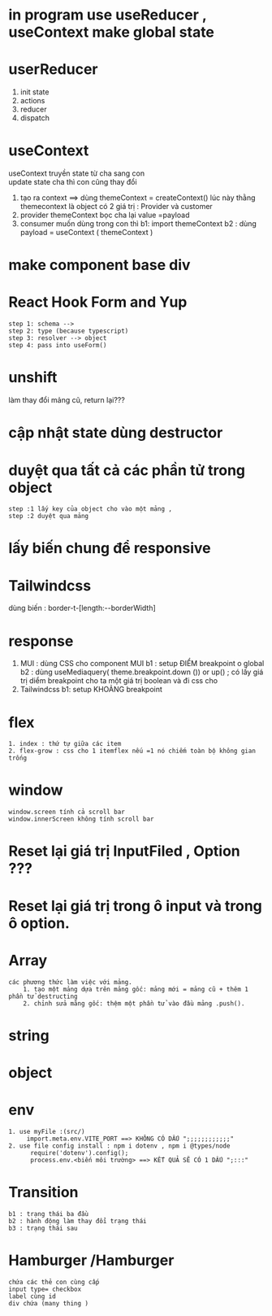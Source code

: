 # in program use useReducer , useContext make global state

# userReducer

1. init state
2. actions
3. reducer
4. dispatch

# useContext

useContext
truyền state từ cha sang con  
update state cha thì con cũng thay đổi

1. tạo ra context ==> dùng themeContext = createContext()
   lúc này thằng themecontext là object có 2 giá trị : Provider và customer
2. provider
   themeContext bọc cha lại value =payload
3. consumer
   muốn dùng trong con thì
   b1: import themeContext
   b2 : dùng payload = useContext ( themeContext )

# make component base div
# React Hook Form and Yup

    step 1: schema -->
    step 2: type (because typescript)
    step 3: resolver --> object
    step 4: pass into useForm()

# unshift

làm thay đổi mảng cũ,
return lại???

# cập nhật state dùng destructor

# duyệt qua tất cả các phần tử trong object

    step :1 lấy key của object cho vào một mảng ,
    step :2 duyệt qua mảng

# lấy biến chung để responsive

# Tailwindcss

dùng biến : border-t-[length:--borderWidth]


# response

1. MUI : dùng CSS cho component MUI 
    b1 : setup ĐIỂM breakpoint o global 
    b2 : dùng useMediaquery( theme.breakpoint.down ()) or up() ; có lấy giá trị diểm breakpoint cho ta một giá trị boolean và đi css cho 
2. Tailwindcss
    b1:  setup KHOẢNG breakpoint 
# flex 
    1. index : thứ tự giữa các item 
    2. flex-grow : css cho 1 itemflex nếu =1 nó chiếm toàn bộ không gian trống 
# window 
    window.screen tính cả scroll bar
    window.innerScreen không tính scroll bar 

# Reset lại giá trị InputFiled , Option ???
# Reset lại giá trị trong ô input và trong ô option. 
# Array 
    các phương thức làm việc với mảng.
        1. tạo một mảng dựa trên mảng gốc: mảng mới = mảng cũ + thêm 1 phần tử destructing 
        2. chỉnh sửa mãng gốc: thệm một phần tử vào đầu mảng .push().
# string
# object 
# env 
    1. use myFile :(src/)
         import.meta.env.VITE_PORT ==> KHÔNG CÓ DẤU ";;;;;;;;;;;;"
    2. use file config install : npm i dotenv , npm i @types/node 
          require('dotenv').config();
          process.env.<biến môi trường> ==> KẾT QUẢ SẼ CÓ 1 DẤU ";:::"
# Transition 
    b1 : trạng thái ba đầu 
    b2 : hành động làm thay đổi trạng thái 
    b3 : trạng thái sau  
# Hamburger /Hamburger
    chứa các thẻ con cùng cấp
    input type= checkbox
    label cùng id 
    div chứa (many thing )



